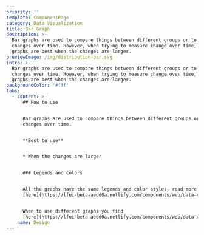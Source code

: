 ```yaml
---
priority: ''
template: ComponentPage
category: Data Visualization
title: Bar Graph
description: >-
  Bar graphs are used to compare things between different groups or to track
  changes over time. However, when trying to measure change over time, bar
  graphs are best when the changes are larger.
previewImage: /img/distribution-bar.svg
intro: >-
  Bar graphs are used to compare things between different groups or to track
  changes over time. However, when trying to measure change over time, bar
  graphs are best when the changes are larger.
backgroundColor: '#fff'
tabs:
  - content: >-
      ## How to use


      Bar graphs are used to compare things between different groups or to track
      changes over time. 


      **Best to use**


      * When the changes are larger


      ### Legends and colors


      All the graphs have the same legends and color styles, read more
      [here](https://lfui-beta-aedd0a.netlify.com/components/web/data-visualization/graphsand-charts#the-different-parts).


      When to use different graphs you find
      [here](https://lfui-beta-aedd0a.netlify.com/components/web/data-visualization/graphsand-charts#type-of-graph).
    name: Design
---
```


